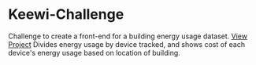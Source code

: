 # Keewi-Challenge
Challenge to create a front-end for a building energy usage dataset.
<a href="https://pranavmayuram.github.io/Keewi-Challenge/public/">View Project</a>
Divides energy usage by device tracked, and shows cost of each device's energy usage based on location of building.
